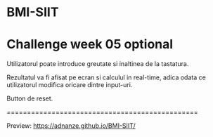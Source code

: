 # BMI-SIIT

# Challenge week 05 optional

Utilizatorul poate introduce greutate si inaltinea de la tastatura.

Rezultatul va fi afisat pe ecran si calculul in real-time, adica odata ce utilizatorul modifica oricare dintre input-uri.

Button de reset.

===============================================

Preview: https://adnanze.github.io/BMI-SIIT/
